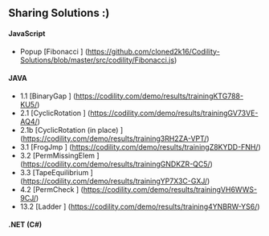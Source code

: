## Sharing Solutions :)

#### JavaScript
* Popup     [Fibonacci                    ]   (https://github.com/cloned2k16/Codility-Solutions/blob/master/src/codility/Fibonacci.js)
  
#### JAVA
 
*  1.1      [BinaryGap                    ]   (https://codility.com/demo/results/trainingKTG788-KU5/)
*  2.1      [CyclicRotation               ]   (https://codility.com/demo/results/trainingGV73VE-AQ4/)
*  2.1b     [CyclicRotation (in place)    ]   (https://codility.com/demo/results/training3RH2ZA-VPT/)
*  3.1      [FrogJmp                      ]   (https://codility.com/demo/results/trainingZ8KYDD-FNH/)
*  3.2      [PermMissingElem              ]   (https://codility.com/demo/results/trainingGNDKZR-QC5/)
*  3.3      [TapeEquilibrium              ]   (https://codility.com/demo/results/trainingYP7X3C-GXJ/)
*  4.2      [PermCheck                    ]   (https://codility.com/demo/results/trainingVH6WWS-9CJ/)
* 13.2      [Ladder                       ]   (https://codility.com/demo/results/training4YNBRW-YS6/)
      
#### .NET (C#)

